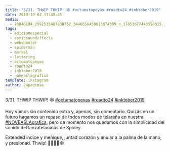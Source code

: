```yaml
---
title: "3/31. THWIP THWIP! 🕸 #octumatopeyas #roadto24 #inktober2019"
date: 2019-10-03 11:49:45
media: 
  - 70848184_2992535487638752_3446656450613674389_n_17853677443598615.jpg
tags: 
  - edicionespecial
  - comicsoundeffects
  - webshooter
  - spiderman
  - marvel
  - lettering
  - octumatopeyas
  - roadto24
  - inktober2019
  - noveaslagrafica
template: instagram
author: 24paginas
---
```


3/31. THWIP THWIP! 🕸 [#octumatopeyas](/tags/octumatopeyas) [#roadto24](/tags/roadto24) [#inktober2019](/tags/inktober2019)

Hoy vamos sin contenido extra y, apenas, sin comentario. Quizás en un futuro hagamos un repaso de todos modos de telaraña en nuestra [#NOVEASLAgrafica](/tags/noveaslagrafica), pero de momento nos quedamos con la simplicidad del sonido del lanzatelarañas de Spidey.

Extended índice y meñique, juntad corazón y anular a la palma de la mano, y presionad. Thwip! 🤟🏻🤘🏻🕸
